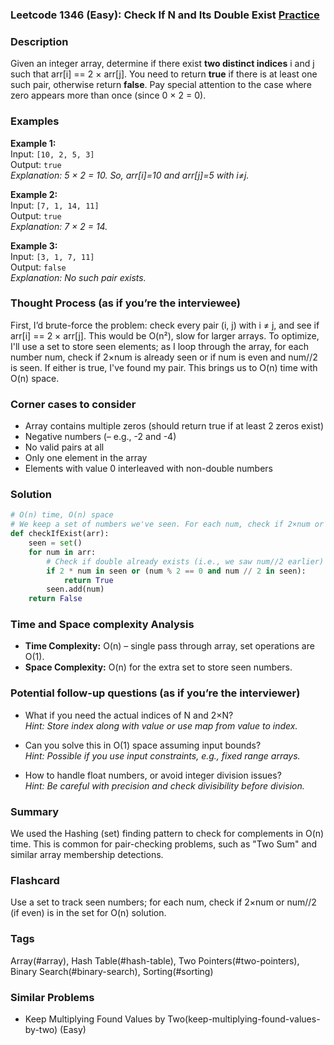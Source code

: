 ### Leetcode 1346 (Easy): Check If N and Its Double Exist [Practice](https://leetcode.com/problems/check-if-n-and-its-double-exist)

### Description  
Given an integer array, determine if there exist **two distinct indices** i and j such that arr[i] == 2 × arr[j]. 
You need to return **true** if there is at least one such pair, otherwise return **false**. 
Pay special attention to the case where zero appears more than once (since 0 × 2 = 0).

### Examples  

**Example 1:**  
Input: `[10, 2, 5, 3]`  
Output: `true`  
*Explanation: 5 × 2 = 10. So, arr[i]=10 and arr[j]=5 with i≠j.*

**Example 2:**  
Input: `[7, 1, 14, 11]`  
Output: `true`  
*Explanation: 7 × 2 = 14.*

**Example 3:**  
Input: `[3, 1, 7, 11]`  
Output: `false`  
*Explanation: No such pair exists.*

### Thought Process (as if you’re the interviewee)  
First, I’d brute-force the problem: check every pair (i, j) with i ≠ j, and see if arr[i] == 2 × arr[j]. This would be O(n²), slow for larger arrays. To optimize, I'll use a set to store seen elements; as I loop through the array, for each number num, check if 2×num is already seen or if num is even and num//2 is seen. If either is true, I've found my pair. This brings us to O(n) time with O(n) space.

### Corner cases to consider  
- Array contains multiple zeros (should return true if at least 2 zeros exist)  
- Negative numbers (– e.g., -2 and -4)  
- No valid pairs at all  
- Only one element in the array  
- Elements with value 0 interleaved with non-double numbers

### Solution

```python
# O(n) time, O(n) space
# We keep a set of numbers we've seen. For each num, check if 2×num or num//2 is in the set (the latter only if num is even).
def checkIfExist(arr):
    seen = set()
    for num in arr:
        # Check if double already exists (i.e., we saw num//2 earlier)
        if 2 * num in seen or (num % 2 == 0 and num // 2 in seen):
            return True
        seen.add(num)
    return False
```

### Time and Space complexity Analysis  
- **Time Complexity:** O(n) – single pass through array, set operations are O(1).
- **Space Complexity:** O(n) for the extra set to store seen numbers.

### Potential follow-up questions (as if you’re the interviewer)  

- What if you need the actual indices of N and 2×N?    
  *Hint: Store index along with value or use map from value to index.*

- Can you solve this in O(1) space assuming input bounds?   
  *Hint: Possible if you use input constraints, e.g., fixed range arrays.*

- How to handle float numbers, or avoid integer division issues?   
  *Hint: Be careful with precision and check divisibility before division.*

### Summary
We used the Hashing (set) finding pattern to check for complements in O(n) time. This is common for pair-checking problems, such as "Two Sum" and similar array membership detections.


### Flashcard
Use a set to track seen numbers; for each num, check if 2×num or num//2 (if even) is in the set for O(n) solution.

### Tags
Array(#array), Hash Table(#hash-table), Two Pointers(#two-pointers), Binary Search(#binary-search), Sorting(#sorting)

### Similar Problems
- Keep Multiplying Found Values by Two(keep-multiplying-found-values-by-two) (Easy)